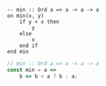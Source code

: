 ```applescript
-- min :: Ord a => a -> a -> a
on min(x, y)
    if y < x then
        y
    else
        x
    end if
end min
```


```javascript
// min :: Ord a => a -> a -> a
const min = a =>
    b => b < a ? b : a;
```